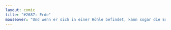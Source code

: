 ```yaml
---
layout: comic
title: "#2687: Erde"
mouseover: "Und wenn er sich in einer Höhle befindet, kann sogar die Erde über ihm beschätzt sein."
---
```

